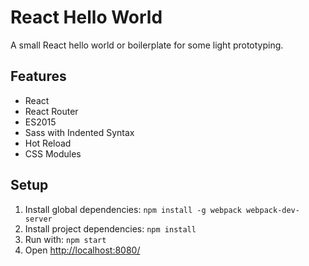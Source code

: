 # React Hello World

A small React hello world or boilerplate for some light prototyping.

## Features

* React
* React Router
* ES2015
* Sass with Indented Syntax
* Hot Reload
* CSS Modules

## Setup

1. Install global dependencies: ```npm install -g webpack webpack-dev-server```
2. Install project dependencies: ```npm install```
3. Run with: ```npm start```
3. Open [http://localhost:8080/](http://localhost:8080/)
